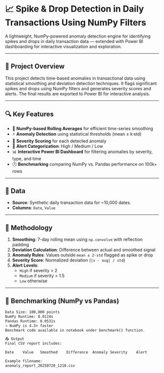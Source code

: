 # 📈 Spike & Drop Detection in Daily Transactions Using NumPy Filters

A lightweight, NumPy-powered anomaly detection engine for identifying spikes and drops in daily transaction data — extended with Power BI dashboarding for interactive visualization and exploration.

---

## 🚀 Project Overview

This project detects time-based anomalies in transactional data using statistical smoothing and deviation detection techniques. It flags significant spikes and drops using NumPy filters and generates severity scores and alerts. The final results are exported to Power BI for interactive analysis.

---

## 🔍 Key Features

- 🧠 **NumPy-based Rolling Averages** for efficient time-series smoothing
- ⚡ **Anomaly Detection** using statistical thresholds (mean ± k·std)
- 🎯 **Severity Scoring** for each detected anomaly
- 🚨 **Alert Categorization**: High / Medium / Low
- 📊 **Interactive Power BI Dashboard** for filtering anomalies by severity, type, and time
- 🕒 **Benchmarking** comparing NumPy vs. Pandas performance on 100k+ rows

---

## 📁 Data

- **Source**: Synthetic daily transaction data for ~10,000 dates.
- **Columns**: `Date`, `Value`

---

## 🧪 Methodology

1. **Smoothing**: 7-day rolling mean using `np.convolve` with reflection padding
2. **Deviation Calculation**: Difference between actual and smoothed signal
3. **Anomaly Rules**: Values outside `mean ± 2·std` flagged as spike or drop
4. **Severity Score**: Normalized deviation (`|x - avg| / std`)
5. **Alert Levels**:
   - `High` if severity > 2
   - `Medium` if severity > 1.5
   - `Low` otherwise

---


## 🧪 Benchmarking (NumPy vs Pandas)

```bash
Data Size: 100,000 points
NumPy Runtime: 0.0124s
Pandas Runtime: 0.0531s
→ NumPy is 4.3× faster
Benchmark code available in notebook under benchmark() function.

📤 Output
Final CSV report includes:

Date	Value	Smoothed	Difference	Anomaly	Severity	Alert

Example filename:
anomaly_report_20250720_1210.csv

